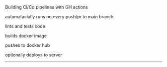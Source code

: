 Building Ci/Cd pipelines with GH actions

automatacially runs on every push/pr to main branch

lints and tests code

builds docker image

pushes to docker hub

optionally deploys to server

--------------------


